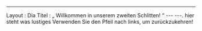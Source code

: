 ---
 Layout : Dia 
Titel : „ Willkommen in unserem zweiten Schlitten! “
--- ---.
hier steht was lustiges
Verwenden Sie den Pfeil nach links, um zurückzukehren!
